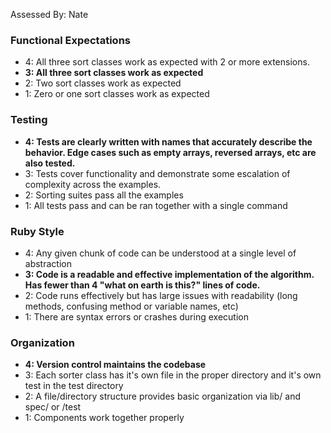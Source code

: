 Assessed By: Nate

### Functional Expectations

* 4: All three sort classes work as expected with 2 or more extensions.
* **3: All three sort classes work as expected**
* 2: Two sort classes work as expected
* 1: Zero or one sort classes work as expected

### Testing

* **4: Tests are clearly written with names that accurately describe the behavior. Edge cases such as empty arrays, reversed arrays, etc are also tested.**
* 3: Tests cover functionality and demonstrate some escalation of complexity across the examples.
* 2: Sorting suites pass all the examples
* 1: All tests pass and can be ran together with a single command

### Ruby Style

* 4: Any given chunk of code can be understood at a single level of abstraction
* **3: Code is a readable and effective implementation of the algorithm. Has fewer than 4 "what on earth is this?" lines of code.**
* 2: Code runs effectively but has large issues with readability (long methods, confusing
method or variable names, etc)
* 1: There are syntax errors or crashes during execution

### Organization

* **4: Version control maintains the codebase**
* 3: Each sorter class has it's own file in the proper directory and it's own test in the test directory
* 2: A file/directory structure provides basic organization via lib/ and spec/ or /test
* 1: Components work together properly
